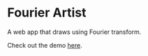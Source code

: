 # Fourier Artist

A web app that draws using Fourier transform.

Check out the demo [here](http://fun.davidma.cn/fourier/).
